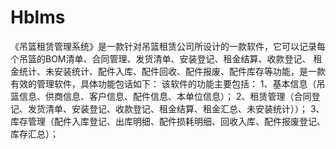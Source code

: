 # Hblms
 《吊篮租赁管理系统》是一款针对吊篮租赁公司所设计的一款软件，它可以记录每个吊篮的BOM清单、合同管理、发货清单、安装登记、租金结算、收款登记、 租金统计、未安装统计、配件入库、配件回收、配件报废、配件库存等功能，是一款有效的管理软件，具体功能包话如下： 该软件的功能主要包括： 1、基本信息（吊篮信息、供商信息、客户信息、配件信息、本单位信息）； 2、租赁管理（合同登记、发货清单、安装登记、收款登记、租金结算、租金汇总、未安装统计））； 3、库存管理（配件入库登记、出库明细、配件损耗明细、回收入库、配件报废登记、库存汇总）；
